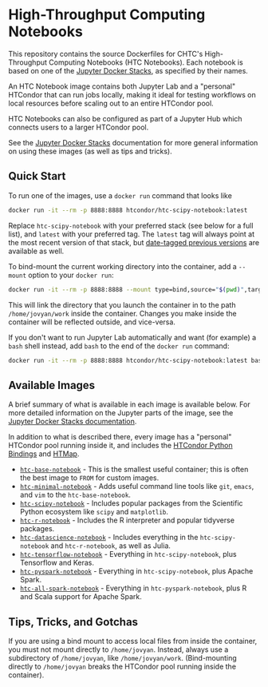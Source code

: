 # High-Throughput Computing Notebooks

This repository contains the source Dockerfiles for 
CHTC's High-Throughput Computing Notebooks (HTC Notebooks).
Each notebook is based on one of the 
[Jupyter Docker Stacks](https://jupyter-docker-stacks.readthedocs.io/en/latest/),
as specified by their names.

An HTC Notebook image contains both Jupyter Lab and a 
"personal" HTCondor that can run jobs locally,
making it ideal for testing workflows on local resources before scaling out
to an entire HTCondor pool.

HTC Notebooks can also be configured as part of a Jupyter Hub which connects 
users to a larger HTCondor pool.

See the 
[Jupyter Docker Stacks](https://jupyter-docker-stacks.readthedocs.io/en/latest/#table-of-contents)
documentation for more general information on using these images
(as well as tips and tricks).


## Quick Start

To run one of the images,
use a `docker run` command that looks like

```bash
docker run -it --rm -p 8888:8888 htcondor/htc-scipy-notebook:latest
```

Replace `htc-scipy-notebook` with your preferred stack 
(see below for a full list),
and `latest` with your preferred tag.
The `latest` tag will always point at the most recent version of that stack, 
but 
[date-tagged previous versions](https://hub.docker.com/r/htcondor/htc-scipy-notebook/tags)
are available as well.

To bind-mount the current working directory into the container, add a `--mount`
option to your `docker run`:

```bash
docker run -it --rm -p 8888:8888 --mount type=bind,source="$(pwd)",target=/home/jovyan/work htcondor/htc-scipy-notebook:latest
```

This will link the directory that you launch the container in to the path
`/home/jovyan/work` inside the container. Changes you make inside the
container will be reflected outside, and vice-versa.

If you don't want to run Jupyter Lab automatically and want (for example)
a `bash` shell instead, add `bash` to the end of the `docker run` command:

```bash
docker run -it --rm -p 8888:8888 htcondor/htc-scipy-notebook:latest bash
```


## Available Images

A brief summary of what is available in each image is available below.
For more detailed information on the Jupyter parts of the image, see the 
[Jupyter Docker Stacks documentation](https://jupyter-docker-stacks.readthedocs.io/en/latest/using/selecting.html#core-stacks).

In addition to what is described there, every image has a 
"personal" HTCondor pool running inside it, and includes the 
[HTCondor Python Bindings](https://htcondor.readthedocs.io/en/latest/apis/python-bindings/index.html)
and [HTMap](https://htmap.readthedocs.io/en/latest/).

- [`htc-base-notebook`](https://hub.docker.com/r/htcondor/htc-base-notebook) - This is the smallest useful container; this is often the best image to `FROM` for custom images. 
- [`htc-minimal-notebook`](https://hub.docker.com/r/htcondor/htc-minimal-notebook) - Adds useful command line tools like `git`, `emacs`, and `vim` to the `htc-base-notebook`.
- [`htc-scipy-notebook`](https://hub.docker.com/r/htcondor/htc-scipy-notebook) - Includes popular packages from the Scientific Python ecosystem like `scipy` and `matplotlib`.
- [`htc-r-notebook`](https://hub.docker.com/r/htcondor/htc-r-notebook) - Includes the R interpreter and popular tidyverse packages.
- [`htc-datascience-notebook`](https://hub.docker.com/r/htcondor/htc-datascience-notebook) - Includes everything in the `htc-scipy-notebook` and `htc-r-notebook`, as well as Julia.
- [`htc-tensorflow-notebook`](https://hub.docker.com/r/htcondor/htc-tensorflow-notebook) - Everything in `htc-scipy-notebook`, plus Tensorflow and Keras.
- [`htc-pyspark-notebook`](https://hub.docker.com/r/htcondor/htc-pyspark-notebook) - Everything in `htc-scipy-notebook`, plus Apache Spark.
- [`htc-all-spark-notebook`](https://hub.docker.com/r/htcondor/htc-all-spark-notebook) - Everything in `htc-pyspark-notebook`, plus R and Scala support for Apache Spark.


## Tips, Tricks, and Gotchas

If you are using a bind mount to access local files from inside the container,
you must not mount directly to `/home/jovyan`.
Instead, always use a subdirectory of `/home/jovyan`, like `/home/jovyan/work`.
(Bind-mounting directly to `/home/jovyan` breaks the HTCondor pool running inside the container).
